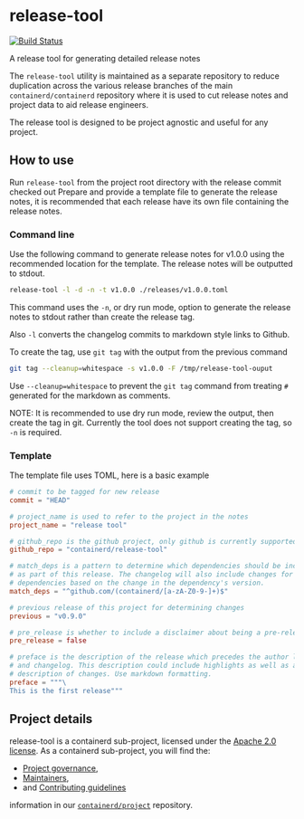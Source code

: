 # release-tool

[![Build Status](https://github.com/containerd/release-tool/workflows/CI/badge.svg)](https://github.com/containerd/release-tool/actions?query=workflow%3ACI)

A release tool for generating detailed release notes

The `release-tool` utility is maintained as a separate repository
to reduce duplication across the various release branches of the main
`containerd/containerd` repository where it is used to cut release
notes and project data to aid release engineers.

The release tool is designed to be project agnostic and useful for
any project.

## How to use

Run `release-tool` from the project root directory with the release commit
checked out
Prepare and provide a template file to generate the release notes,
it is recommended that each release have its own file containing the release
notes.

### Command line

Use the following command to generate release notes for v1.0.0 using the
recommended location for the template.
The release notes will be outputted
to stdout.

```bash
release-tool -l -d -n -t v1.0.0 ./releases/v1.0.0.toml
```

This command uses the `-n`, or dry run mode, option to generate the release notes
to stdout rather than create the release tag.

Also `-l` converts the changelog commits to markdown style links to Github.

To create the tag, use `git tag` with the output from the previous command

```bash
git tag --cleanup=whitespace -s v1.0.0 -F /tmp/release-tool-ouput
```

Use `--cleanup=whitespace` to prevent the `git tag` command from treating
`#` generated for the markdown as comments.

NOTE: It is recommended to use dry run mode, review the output, then create
the tag in git.
Currently the tool does not support creating the tag, so
`-n` is required.

### Template

The template file uses TOML, here is a basic example

```toml
# commit to be tagged for new release
commit = "HEAD"

# project_name is used to refer to the project in the notes
project_name = "release tool"

# github_repo is the github project, only github is currently supported
github_repo = "containerd/release-tool"

# match_deps is a pattern to determine which dependencies should be included
# as part of this release. The changelog will also include changes for these
# dependencies based on the change in the dependency's version.
match_deps = "^github.com/(containerd/[a-zA-Z0-9-]+)$"

# previous release of this project for determining changes
previous = "v0.9.0"

# pre_release is whether to include a disclaimer about being a pre-release
pre_release = false

# preface is the description of the release which precedes the author list
# and changelog. This description could include highlights as well as any
# description of changes. Use markdown formatting.
preface = """\
This is the first release"""
```

## Project details

release-tool is a containerd sub-project, licensed under the [Apache 2.0 license](./LICENSE).
As a containerd sub-project, you will find the:

* [Project governance](https://github.com/containerd/project/blob/master/GOVERNANCE.md),
* [Maintainers](https://github.com/containerd/project/blob/master/MAINTAINERS),
* and [Contributing guidelines](https://github.com/containerd/project/blob/master/CONTRIBUTING.md)

information in our [`containerd/project`](https://github.com/containerd/project) repository.
